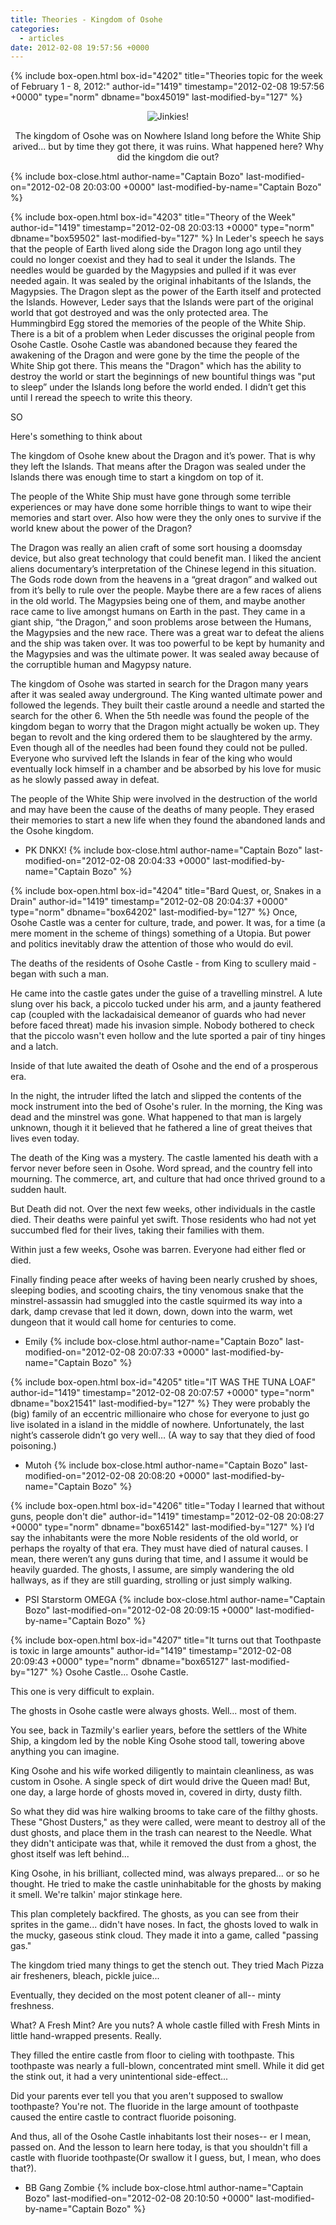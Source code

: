 ```yaml
---
title: Theories - Kingdom of Osohe
categories:
  - articles
date: 2012-02-08 19:57:56 +0000
---
```

{% include box-open.html box-id="4202" title="Theories topic for the week of February 1 - 8, 2012:" author-id="1419" timestamp="2012-02-08 19:57:56 +0000" type="norm" dbname="box45019" last-modified-by="127" %}
<center><img src="http - //i.imgur.com/m8QU3.png" title="Jinkies!" /><p/>

The kingdom of Osohe was on Nowhere Island long before the White Ship arived... but by time they got there, it was ruins. What happened here? Why did the kingdom die out?</center>
{% include box-close.html author-name="Captain Bozo" last-modified-on="2012-02-08 20:03:00 +0000" last-modified-by-name="Captain Bozo" %}

{% include box-open.html box-id="4203" title="Theory of the Week" author-id="1419" timestamp="2012-02-08 20:03:13 +0000" type="norm" dbname="box59502" last-modified-by="127" %}
In Leder's speech he says that the people of Earth lived along side the Dragon long ago until they could no longer coexist and they had to seal it under the Islands. The needles would be guarded by the Magypsies and pulled if it was ever needed again. It was sealed by the original inhabitants of the Islands, the Magypsies. The Dragon slept as the power of the Earth itself and protected the Islands. However, Leder says that the Islands were part of the original world that got destroyed and was the only protected area. The Hummingbird Egg stored the memories of the people of the White Ship. There is a bit of a problem when Leder discusses the original people from Osohe Castle. Osohe Castle was abandoned because they feared the awakening of the Dragon and were gone by the time the people of the White Ship got there. This means the "Dragon" which has the ability to destroy the world or start the beginnings of new bountiful things was "put to sleep” under the Islands long before the world ended. I didn’t get this until I reread the speech to write this theory.<p/>

SO<p/>
Here's something to think about<p/>
The kingdom of Osohe knew about the Dragon and it’s power. That is why they left the Islands. That means after the Dragon was sealed under the Islands there was enough time to start a kingdom on top of it.<p/>
The people of the White Ship must have gone through some terrible experiences or may have done some horrible things to want to wipe their memories and start over. Also how were they the only ones to survive if the world knew about the power of the Dragon?<p/>

The Dragon was really an alien craft of some sort housing a doomsday device, but also great technology that could benefit man. I liked the ancient aliens documentary’s interpretation of the Chinese legend in this situation. The Gods rode down from the heavens in a “great dragon” and walked out from it’s belly to rule over the people. Maybe there are a few races of aliens in the old world. The Magypsies being one of them, and maybe another race came to live amongst humans on Earth in the past. They came in a giant ship, “the Dragon,” and soon problems arose between the Humans, the Magypsies and the new race. There was a great war to defeat the aliens and the ship was taken over. It was too powerful to be kept by humanity and the Magypsies and was the ultimate power. It was sealed away because of the corruptible human and Magypsy nature.<p/>

The kingdom of Osohe was started in search for the Dragon many years after it was sealed away underground. The King wanted ultimate power and followed the legends. They built their castle around a needle and started the search for the other 6. When the 5th needle was found the people of the kingdom began to worry that the Dragon might actually be woken up. They began to revolt and the king ordered them to be slaughtered by the army. Even though all of the needles had been found they could not be pulled. Everyone who survived left the Islands in fear of the king who would eventually lock himself in a chamber and be absorbed by his love for music as he slowly passed away in defeat.<p/>

The people of the White Ship were involved in the destruction of the world and may have been the cause of the deaths of many people. They erased their memories to start a new life when they found the abandoned lands and the Osohe kingdom.<p/>

- PK DNKX!
{% include box-close.html author-name="Captain Bozo" last-modified-on="2012-02-08 20:04:33 +0000" last-modified-by-name="Captain Bozo" %}

{% include box-open.html box-id="4204" title="Bard Quest, or, Snakes in a Drain" author-id="1419" timestamp="2012-02-08 20:04:37 +0000" type="norm" dbname="box64202" last-modified-by="127" %}
Once, Osohe Castle was a center for culture, trade, and power. It was, for a time (a mere moment in the scheme of things) something of a Utopia. But power and politics inevitably draw the attention of those who would do evil.<p/>

The deaths of the residents of Osohe Castle - from King to scullery maid - began with such a man.<p/>

He came into the castle gates under the guise of a travelling minstrel. A lute slung over his back, a piccolo tucked under his arm, and a jaunty feathered cap (coupled with the lackadaisical demeanor of guards who had never before faced threat) made his invasion simple. Nobody bothered to check that the piccolo wasn't even hollow and the lute sported a pair of tiny hinges and a latch.<p/>

Inside of that lute awaited the death of Osohe and the end of a prosperous era.<p/>

In the night, the intruder lifted the latch and slipped the contents of the mock instrument into the bed of Osohe's ruler. In the morning, the King was dead and the minstrel was gone. What happened to that man is largely unknown, though it it believed that he fathered a line of great theives that lives even today.<p/>

The death of the King was a mystery. The castle lamented his death with a fervor never before seen in Osohe. Word spread, and the country fell into mourning. The commerce, art, and culture that had once thrived ground to a sudden hault.<p/>

But Death did not. Over the next few weeks, other individuals in the castle died. Their deaths were painful yet swift. Those residents who had not yet succumbed fled for their lives, taking their families with them.<p/>

Within just a few weeks, Osohe was barren. Everyone had either fled or died.<p/>

Finally finding peace after weeks of having been nearly crushed by shoes, sleeping bodies, and scooting chairs, the tiny venomous snake that the minstrel-assassin had smuggled into the castle squirmed its way into a dark, damp crevase that led it down, down, down into the warm, wet dungeon that it would call home for centuries to come.<p/>

- Emily
{% include box-close.html author-name="Captain Bozo" last-modified-on="2012-02-08 20:07:33 +0000" last-modified-by-name="Captain Bozo" %}

{% include box-open.html box-id="4205" title="IT WAS THE TUNA LOAF" author-id="1419" timestamp="2012-02-08 20:07:57 +0000" type="norm" dbname="box21541" last-modified-by="127" %}
They were probably the (big) family of an eccentric millionaire who chose for everyone to just go live isolated in a island in the middle of nowhere. Unfortunately, the last night’s casserole didn’t go very well… (A way to say that they died of food poisoning.)<p/>

- Mutoh
{% include box-close.html author-name="Captain Bozo" last-modified-on="2012-02-08 20:08:20 +0000" last-modified-by-name="Captain Bozo" %}

{% include box-open.html box-id="4206" title="Today I learned that without guns, people don't die" author-id="1419" timestamp="2012-02-08 20:08:27 +0000" type="norm" dbname="box65142" last-modified-by="127" %}
I’d say the inhabitants were the more Noble residents of the old world, or perhaps the royalty of that era. They must have died of natural causes. I mean, there weren’t any guns during that time, and I assume it would be heavily guarded. The ghosts, I assume, are simply wandering the old hallways, as if they are still guarding, strolling or just simply walking.<p/>

- PSI Starstorm OMEGA
{% include box-close.html author-name="Captain Bozo" last-modified-on="2012-02-08 20:09:15 +0000" last-modified-by-name="Captain Bozo" %}

{% include box-open.html box-id="4207" title="It turns out that Toothpaste is toxic in large amounts" author-id="1419" timestamp="2012-02-08 20:09:43 +0000" type="norm" dbname="box65127" last-modified-by="127" %}
Osohe Castle... Osohe Castle.<p/>
This one is very difficult to explain.<p/>
The ghosts in Osohe castle were always ghosts. Well... most of them.<p/>
You see, back in Tazmily's earlier years, before the settlers of the White Ship, a kingdom led by the noble King Osohe stood tall, towering above anything you can imagine.<p/>

King Osohe and his wife worked diligently to maintain cleanliness, as was custom in Osohe. A single speck of dirt would drive the Queen mad! But, one day, a large horde of ghosts moved in, covered in dirty, dusty filth.<p/>

So what they did was hire walking brooms to take care of the filthy ghosts. These "Ghost Dusters," as they were called, were meant to destroy all of the dust ghosts, and place them in the trash can nearest to the Needle. What they didn't anticipate was that, while it removed the dust from a ghost, the ghost itself was left behind...<p/>

King Osohe, in his brilliant, collected mind, was always prepared... or so he thought. He tried to make the castle uninhabitable for the ghosts by making it smell. We're talkin' major stinkage here.<p/>

This plan completely backfired. The ghosts, as you can see from their sprites in the game... didn't have noses. In fact, the ghosts loved to walk in the mucky, gaseous stink cloud. They made it into a game, called "passing gas."<p/>

The kingdom tried many things to get the stench out. They tried Mach Pizza air fresheners, bleach, pickle juice...<p/>
Eventually, they decided on the most potent cleaner of all-- minty freshness.<p/>

What? A Fresh Mint? Are you nuts? A whole castle filled with Fresh Mints in little hand-wrapped presents. Really.<p/>

They filled the entire castle from floor to cieling with toothpaste. This toothpaste was nearly a full-blown, concentrated mint smell. While it did get the stink out, it had a very unintentional side-effect...<p/>

Did your parents ever tell you that you aren't supposed to swallow toothpaste? You're not. The fluoride in the large amount of toothpaste caused the entire castle to contract fluoride poisoning.<p/>

And thus, all of the Osohe Castle inhabitants lost their noses-- er I mean, passed on. And the lesson to learn here today, is that you shouldn't fill a castle with fluoride toothpaste(Or swallow it I guess, but, I mean, who does that?).<p/>

- BB Gang Zombie
{% include box-close.html author-name="Captain Bozo" last-modified-on="2012-02-08 20:10:50 +0000" last-modified-by-name="Captain Bozo" %}
